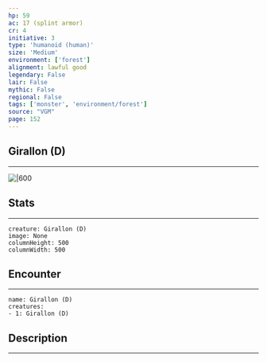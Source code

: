 ```yaml
---
hp: 59
ac: 17 (splint armor)
cr: 4
initiative: 3
type: 'humanoid (human)'    
size: 'Medium'
environment: ['forest']
alignment: lawful good
legendary: False
lair: False
mythic: False
regional: False
tags: ['monster', 'environment/forest']
source: "VGM"
page: 152
---
```


## Girallon (D)
---

![|600](D:/Program%20Files/5e.tools/img/bestiary/VGM/Girallon.jpg)

## Stats
---

```statblock
creature: Girallon (D)
image: None
columnHeight: 500
columnWidth: 500
```

## Encounter
---

```encounter-table
name: Girallon (D)
creatures:
- 1: Girallon (D)
```

## Description
---




